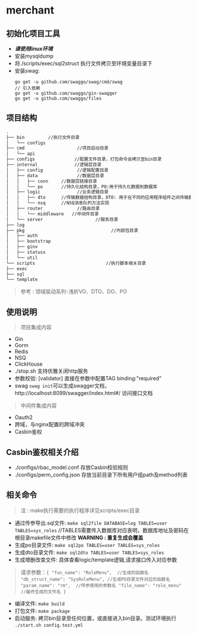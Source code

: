 # merchant

## 初始化项目工具
* ***请使用linux环境***
* 安装mysqldump
* 将./scripts/exec/sql2struct 执行文件拷贝至环境变量目录下
* 安装swag: 
  ```
  go get -u github.com/swaggo/swag/cmd/swag
  // 引入依赖
  go get -u github.com/swaggo/gin-swagger
  go get -u github.com/swaggo/files
  ```

## 项目结构
```markdown
.
├── bin         //执行文件目录
│   └── configs
├── cmd                    //项目启动目录
│   └── api
├── configs               //配置文件目录，打包命令会拷贝至bin目录
├── internal              //逻辑层目录
│   ├── config             //逻辑配置目录
│   ├── data               //数据层目录
│   │   ├── conn     //数据层链接目录
│   │   └── po       //持久化结构目录，PO:用于持久化数据到数据库
│   ├── logic              //业务逻辑目录
│   │   ├── dto      //传输数据结构目录，DTO: 用于在不同的应用程序组件之间传输数据
│   │   └── nsq      //NSQ消息队列方法实现
│   ├── router             //路由目录
│   │   └── middleware   //中间件目录
│   └── server                    //服务目录
├── log
├── pkg                                 //内部包目录
│   ├── auth
│   ├── bootstrap
│   ├── ginx
│   ├── statusx
│   └── util
└── scripts                           //执行脚本相关目录
├── exec
├── sql
└── template
```
> 参考 : 领域驱动系列-浅析VO、DTO、DO、PO


## 使用说明
> 项目集成内容

* Gin
* Gorm
* Redis
* NSQ
* ClickHouse
* ./stop.sh 支持优雅关闭http服务
* 参数校验: [validator] 直接在参数中配置TAG binding:"required"
* swag `swag init`可以生成swagger文档，http://localhost:8099/swagger/index.html#/ 访问接口文档


> 中间件集成内容

* Oauth2
* 跨域，与nginx配置的跨域冲突
* Casbin鉴权

## Casbin鉴权相关介绍
* ./configs/rbac_model.conf 存放Casbin校验规则
* ./configs/perm_config.json 存放当前目录下所有用户组path及method列表


## 相关命令
> 
> 注 : make执行需要的执行程序详见scripts/exec目录

* 通过传参导出.sql文件: `make sql2file DATABASE=log TABLES=user TABLES=sys_roles`     //TABLES需要传入数据库对应表明，数据库地址及密码在根目录makefile文件中修改 **WARNING : 重复生成会覆盖**
* 生成po目录文件: `make sql2po TABLES=user TABLES=sys_roles`
* 生成dto目录文件: `make sql2dto TABLES=user TABLES=sys_roles`
* 生成增删改查文件: 具体查看logic/template逻辑,请求接口传入对应参数

> 请求参数：`{
   "fun_name": "RoleMenu",  //生成的函数名
   "db_struct_name": "SysRoleMenu", //生成PO目录文件对应的函数名
   "param_name": "rm",  //传参使用的参数名
   "file_name": "role_menu"  //最终生成的文件名
   }`

* 编译文件: `make build`
* 打包文件: `make package`
* 启动服务: 拷贝bin目录至任何位置，或直接进入bin目录。测试环境执行 `./start.sh config.test.yml`